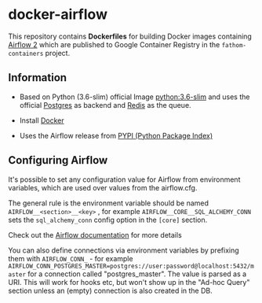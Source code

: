 # docker-airflow

This repository contains **Dockerfiles** for building Docker images containing
[Airflow 2](https://github.com/apache/incubator-airflow) which are published to Google
Container Registry in the `fathom-containers` project.

## Information

-   Based on Python (3.6-slim) official Image [python:3.6-slim](https://hub.docker.com/_/python/)
    and uses the official [Postgres](https://hub.docker.com/_/postgres/) as backend and
    [Redis](https://hub.docker.com/_/redis/) as the queue.

-   Install [Docker](https://www.docker.com/)

-   Uses the Airflow release from
    [PYPI (Python Package Index)](https://pypi.python.org/pypi/apache-airflow)

## Configuring Airflow

It's possible to set any configuration value for Airflow from environment variables,
which are used over values from the airflow.cfg.

The general rule is the environment variable should be named `AIRFLOW__<section>__<key>`
, for example `AIRFLOW__CORE__SQL_ALCHEMY_CONN` sets the `sql_alchemy_conn`
config option in the `[core]` section.

Check out the 
[Airflow documentation](http://airflow.readthedocs.io/en/latest/howto/set-config.html#setting-configuration-options)
for more details

You can also define connections via environment variables by prefixing them with
`AIRFLOW_CONN_` - for example
`AIRFLOW_CONN_POSTGRES_MASTER=postgres://user:password@localhost:5432/master`
for a connection called "postgres_master". The value is parsed as a URI. This will 
work for hooks etc, but won't show up in the "Ad-hoc Query" section unless an (empty)
connection is also created in the DB.
